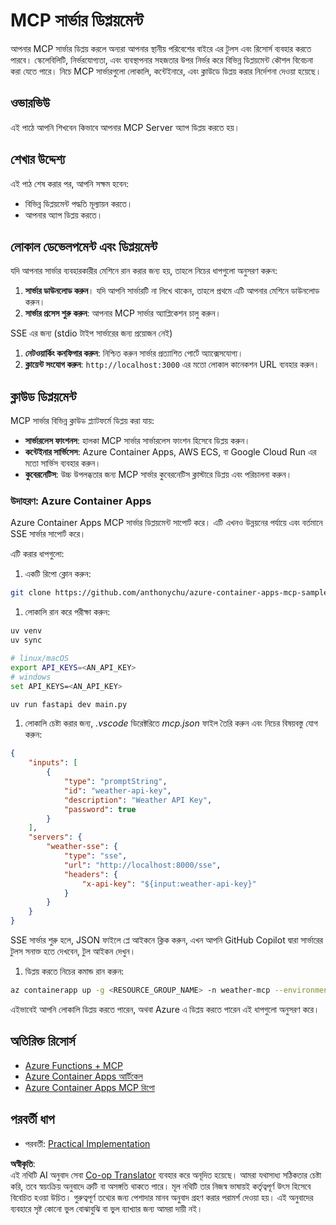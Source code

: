 <!--
CO_OP_TRANSLATOR_METADATA:
{
  "original_hash": "1d9dc83260576b76f272d330ed93c51f",
  "translation_date": "2025-07-04T16:30:59+00:00",
  "source_file": "03-GettingStarted/09-deployment/README.md",
  "language_code": "bn"
}
-->
# MCP সার্ভার ডিপ্লয়মেন্ট

আপনার MCP সার্ভার ডিপ্লয় করলে অন্যরা আপনার স্থানীয় পরিবেশের বাইরে এর টুলস এবং রিসোর্স ব্যবহার করতে পারবে। স্কেলেবিলিটি, নির্ভরযোগ্যতা, এবং ব্যবস্থাপনার সহজতার উপর নির্ভর করে বিভিন্ন ডিপ্লয়মেন্ট কৌশল বিবেচনা করা যেতে পারে। নিচে MCP সার্ভারগুলো লোকালি, কন্টেইনারে, এবং ক্লাউডে ডিপ্লয় করার নির্দেশনা দেওয়া হয়েছে।

## ওভারভিউ

এই পাঠে আপনি শিখবেন কিভাবে আপনার MCP Server অ্যাপ ডিপ্লয় করতে হয়।

## শেখার উদ্দেশ্য

এই পাঠ শেষ করার পর, আপনি সক্ষম হবেন:

- বিভিন্ন ডিপ্লয়মেন্ট পদ্ধতি মূল্যায়ন করতে।
- আপনার অ্যাপ ডিপ্লয় করতে।

## লোকাল ডেভেলপমেন্ট এবং ডিপ্লয়মেন্ট

যদি আপনার সার্ভার ব্যবহারকারীর মেশিনে রান করার জন্য হয়, তাহলে নিচের ধাপগুলো অনুসরণ করুন:

1. **সার্ভার ডাউনলোড করুন**। যদি আপনি সার্ভারটি না লিখে থাকেন, তাহলে প্রথমে এটি আপনার মেশিনে ডাউনলোড করুন।  
1. **সার্ভার প্রসেস শুরু করুন**: আপনার MCP সার্ভার অ্যাপ্লিকেশন চালু করুন।

SSE এর জন্য (stdio টাইপ সার্ভারের জন্য প্রয়োজন নেই)

1. **নেটওয়ার্কিং কনফিগার করুন**: নিশ্চিত করুন সার্ভার প্রত্যাশিত পোর্টে অ্যাক্সেসযোগ্য।  
1. **ক্লায়েন্ট সংযোগ করুন**: `http://localhost:3000` এর মতো লোকাল কানেকশন URL ব্যবহার করুন।

## ক্লাউড ডিপ্লয়মেন্ট

MCP সার্ভার বিভিন্ন ক্লাউড প্ল্যাটফর্মে ডিপ্লয় করা যায়:

- **সার্ভারলেস ফাংশনস**: হালকা MCP সার্ভার সার্ভারলেস ফাংশন হিসেবে ডিপ্লয় করুন।  
- **কন্টেইনার সার্ভিসেস**: Azure Container Apps, AWS ECS, বা Google Cloud Run এর মতো সার্ভিস ব্যবহার করুন।  
- **কুবেরনেটিস**: উচ্চ উপলব্ধতার জন্য MCP সার্ভার কুবেরনেটিস ক্লাস্টারে ডিপ্লয় এবং পরিচালনা করুন।

### উদাহরণ: Azure Container Apps

Azure Container Apps MCP সার্ভার ডিপ্লয়মেন্ট সাপোর্ট করে। এটি এখনও উন্নয়নের পর্যায়ে এবং বর্তমানে SSE সার্ভার সাপোর্ট করে।

এটি করার ধাপগুলো:

1. একটি রিপো ক্লোন করুন:

  ```sh
  git clone https://github.com/anthonychu/azure-container-apps-mcp-sample.git
  ```

1. লোকালি রান করে পরীক্ষা করুন:

  ```sh
  uv venv
  uv sync

  # linux/macOS
  export API_KEYS=<AN_API_KEY>
  # windows
  set API_KEYS=<AN_API_KEY>

  uv run fastapi dev main.py
  ```

1. লোকালি চেষ্টা করার জন্য, *.vscode* ডিরেক্টরিতে *mcp.json* ফাইল তৈরি করুন এবং নিচের বিষয়বস্তু যোগ করুন:

  ```json
  {
      "inputs": [
          {
              "type": "promptString",
              "id": "weather-api-key",
              "description": "Weather API Key",
              "password": true
          }
      ],
      "servers": {
          "weather-sse": {
              "type": "sse",
              "url": "http://localhost:8000/sse",
              "headers": {
                  "x-api-key": "${input:weather-api-key}"
              }
          }
      }
  }
  ```

  SSE সার্ভার শুরু হলে, JSON ফাইলে প্লে আইকনে ক্লিক করুন, এখন আপনি GitHub Copilot দ্বারা সার্ভারের টুলস সনাক্ত হতে দেখবেন, টুল আইকন দেখুন।

1. ডিপ্লয় করতে নিচের কমান্ড রান করুন:

  ```sh
  az containerapp up -g <RESOURCE_GROUP_NAME> -n weather-mcp --environment mcp -l westus --env-vars API_KEYS=<AN_API_KEY> --source .
  ```

এইভাবেই আপনি লোকালি ডিপ্লয় করতে পারেন, অথবা Azure এ ডিপ্লয় করতে পারেন এই ধাপগুলো অনুসরণ করে।

## অতিরিক্ত রিসোর্স

- [Azure Functions + MCP](https://learn.microsoft.com/en-us/samples/azure-samples/remote-mcp-functions-dotnet/remote-mcp-functions-dotnet/)  
- [Azure Container Apps আর্টিকেল](https://techcommunity.microsoft.com/blog/appsonazureblog/host-remote-mcp-servers-in-azure-container-apps/4403550)  
- [Azure Container Apps MCP রিপো](https://github.com/anthonychu/azure-container-apps-mcp-sample)  

## পরবর্তী ধাপ

- পরবর্তী: [Practical Implementation](../../04-PracticalImplementation/README.md)

**অস্বীকৃতি**:  
এই নথিটি AI অনুবাদ সেবা [Co-op Translator](https://github.com/Azure/co-op-translator) ব্যবহার করে অনূদিত হয়েছে। আমরা যথাসাধ্য সঠিকতার চেষ্টা করি, তবে স্বয়ংক্রিয় অনুবাদে ত্রুটি বা অসঙ্গতি থাকতে পারে। মূল নথিটি তার নিজস্ব ভাষায়ই কর্তৃত্বপূর্ণ উৎস হিসেবে বিবেচিত হওয়া উচিত। গুরুত্বপূর্ণ তথ্যের জন্য পেশাদার মানব অনুবাদ গ্রহণ করার পরামর্শ দেওয়া হয়। এই অনুবাদের ব্যবহারে সৃষ্ট কোনো ভুল বোঝাবুঝি বা ভুল ব্যাখ্যার জন্য আমরা দায়ী নই।